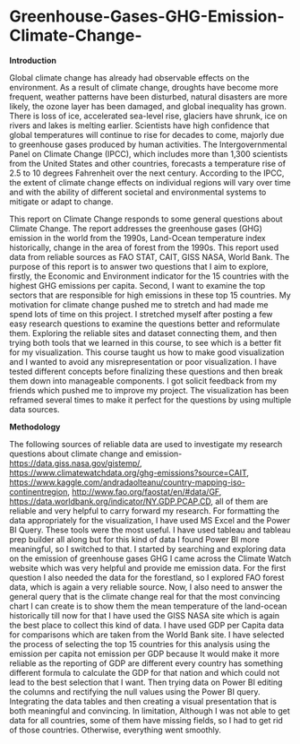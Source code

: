 # Greenhouse-Gases-GHG-Emission-Climate-Change-
**Introduction**

Global climate change has already had observable effects on the environment. As a result of climate change, droughts have become more frequent, weather patterns have been disturbed, natural disasters are more likely, the ozone layer has been damaged, and global inequality has grown. There is loss of ice, accelerated sea-level rise, glaciers have shrunk, ice on rivers and lakes is melting earlier. Scientists have high confidence that global temperatures will continue to rise for decades to come, majorly due to greenhouse gases produced by human activities. The Intergovernmental Panel on Climate Change (IPCC), which includes more than 1,300 scientists from the United States and other countries, forecasts a temperature rise of 2.5 to 10 degrees Fahrenheit over the next century. According to the IPCC, the extent of climate change effects on individual regions will vary over time and with the ability of different societal and environmental systems to mitigate or adapt to change.

This report on Climate Change responds to some general questions about Climate Change. The report addresses the greenhouse gases (GHG) emission in the world from the 1990s, Land-Ocean temperature index historically, change in the area of forest from the 1990s. This report used data from reliable sources as FAO STAT, CAIT, GISS NASA, World Bank. The purpose of this report is to answer two questions that I aim to explore, firstly, the Economic and Environment indicator for the 15 countries with the highest GHG emissions per capita. Second, I want to examine the top sectors that are responsible for high emissions in these top 15 countries.
My motivation for climate change pushed me to stretch and had made me spend lots of time on this project. I stretched myself after posting a few easy research questions to examine the questions better and reformulate them. Exploring the reliable sites and dataset connecting them, and then trying both tools that we learned in this course, to see which is a better fit for my visualization. This course taught us how to make good visualization and I wanted to avoid any misrepresentation or poor visualization. I have tested different concepts before finalizing these questions and then break them down into manageable components. I got solicit feedback from my friends which pushed me to improve my project. The visualization has been reframed several times to make it perfect for the questions by using multiple data sources.
 
**Methodology**
 
The following sources of reliable data are used to investigate my research questions about climate change and emission-
 https://data.giss.nasa.gov/gistemp/, https://www.climatewatchdata.org/ghg-emissions?source=CAIT, https://www.kaggle.com/andradaolteanu/country-mapping-iso-continentregion, http://www.fao.org/faostat/en/#data/GF, https://data.worldbank.org/indicator/NY.GDP.PCAP.CD, all of them are reliable and very helpful to carry forward my research. For formatting the data appropriately for the visualization, I have used MS Excel and the Power BI Query. These tools were the most useful. I have used tableau and tableau prep builder all along but for this kind of data I found Power BI more meaningful, so I switched to that. I started by searching and exploring data on the emission of greenhouse gases GHG I came across the Climate Watch website which was very helpful and provide me emission data. For the first question I also needed the data for the forestland, so I explored FAO forest data, which is again a very reliable source. Now, I also need to answer the general query that is the climate change real for that the most convincing chart I can create is to show them the mean temperature of the land-ocean historically till now for that I have used the GISS NASA site which is again the best place to collect this kind of data. I have used GDP per Capita data for comparisons which are taken from the World Bank site. I have selected the process of selecting the top 15 countries for this analysis using the emission per capita not emission per GDP because It would make it more reliable as the reporting of GDP are different every country has something different formula to calculate the GDP for that nation and which could not lead to the best selection that I want. Then trying data on Power BI editing the columns and rectifying the null values using the Power BI query. Integrating the data tables and then creating a visual presentation that is both meaningful and convincing. In limitation, Although I was not able to get data for all countries, some of them have missing fields, so I had to get rid of those countries. Otherwise, everything went smoothly.




